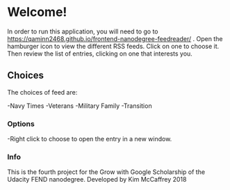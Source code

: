 
# Welcome!


In order to run this application, you will need to go to https://qaminn2468.github.io/frontend-nanodegree-feedreader/ .  Open the hamburger icon to view the different RSS feeds.  Click on one to choose it.  Then review the list of entries, clicking on one that interests you.




## Choices

The choices of feed are:

-Navy Times
-Veterans
-Military Family
-Transition




### Options

-Right click to choose to open the entry in a new window.





### Info

This is the fourth project for the Grow with Google Scholarship of the Udacity FEND nanodegree.  Developed by Kim McCaffrey 2018
